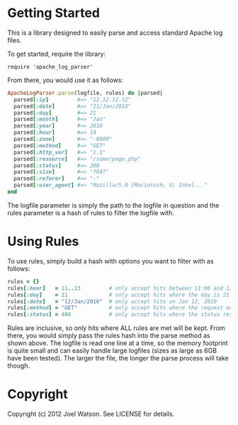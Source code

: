 # Getting Started

This is a library designed to easily parse and access standard Apache log files.

To get started, require the library:

    require 'apache_log_parser'

From there, you would use it as follows:

```ruby
ApacheLogParser.parse(logfile, rules) do |parsed|
  parsed[:ip]         #=> "12.12.12.12"
  parsed[:date]       #=> "21/Jan/2010"
  parsed[:day]        #=> 21
  parsed[:month]      #=> "Jan"
  parsed[:year]       #=> 2010
  parsed[:hour]       #=> 14
  parsed[:zone]       #=> "-0800"
  parsed[:method]     #=> "GET"
  parsed[:http_ver]   #=> "1.1"
  parsed[:resource]   #=> "/some/page.php"
  parsed[:status]     #=> 200
  parsed[:size]       #=> "7047"
  parsed[:referer]    #=> "-"
  parsed[:user_agent] #=> "Mozilla/5.0 (Macintosh; U; Intel..."
end
```

The logfile parameter is simply the path to the logfile in question and the rules
parameter is a hash of rules to filter the logfile with.

# Using Rules

To use rules, simply build a hash with options you want to filter with as follows:

```ruby
rules = {}
rules[:hour]   = 11..13         # only accept hits between 11:00 and 13:59 hours
rules[:day]    = 21             # only accept hits where the day is 21
rules[:date]   = "12/Jan/2010"  # only accept hits on Jan 12, 2010
rules[:method] = "GET"          # only accept hits where the request method is GET
rules[:status] = 404            # only accept hits where the status response is 404
```

Rules are inclusive, so only hits where ALL rules are met will be kept. From there,
you would simply pass the rules hash into the parse method as shown above. The logfile
is read one line at a time, so the memory footprint is quite small and can easily handle
large logfiles (sizes as large as 6GB have been tested). The larger the file, the longer
the parse process will take though.

# Copyright

Copyright (c) 2012 Joel Watson. See LICENSE for details.
